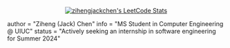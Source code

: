 <p align="center">
  <a href="https://github.com/JeremyTsaii/leetcode-stats">
    <img src="https://leetcode-stats.vercel.app/api?username=zihengjackchen&theme=Mist" alt="zihengjackchen's LeetCode Stats">
  </a>
</p>

author = "Ziheng (Jack) Chen"
info = "MS Student in Computer Engineering @ UIUC"
status = "Actively seeking an internship in software engineering for Summer 2024"
